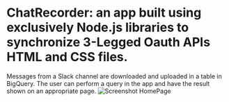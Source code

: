 # ChatRecorder: an app built using exclusively Node.js libraries to synchronize 3-Legged Oauth APIs HTML and CSS files.
Messages from a Slack channel are downloaded and uploaded in a table in BigQuery. 
The user can perform a query in the app and have the result shown on an appropriate page.
![Screenshot HomePage](https://github.com/edis123/ChatRecorder/assets/55466313/5bfc56c6-f15e-46db-abe6-4e56af4d16ff)
